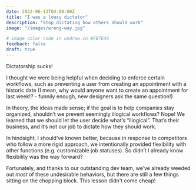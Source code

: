 ```yaml
---
date: 2022-06-13T04:00:00Z
title: "I was a lousy dictator"
description: "Stop dictating how others should work"
image: "/images/wrong-way.jpg"

# image color code in undraw.co #FB7E44 
feedback: false
draft: true
---
```

Dictatorship sucks!

I thought we were being helpful when deciding to enforce certain workflows, such as preventing a user from creating an appointment with a historic date (I mean, why would anyone want to create an appointment for last week!? - funnily enough, new designers ask the same question!)

In theory, the ideas made sense; if the goal is to help companies stay organized, shouldn’t we prevent seemingly illogical workflows? Nope! We learned that we should let the user decide what’s “illogical”. That’s their business, and it’s not our job to dictate how they should work.

In hindsight, I should’ve known better, because in response to competitors who follow a more rigid approach, we intentionally provided flexibility with other functions (e.g. customizable job statuses). So didn’t I already know flexibility was the way forward?

Fortunately, and thanks to our outstanding dev team, we’ve already weeded out _most_ of these undesirable behaviors, but there are still a few things sitting on the chopping block. This lesson didn't come cheap!
